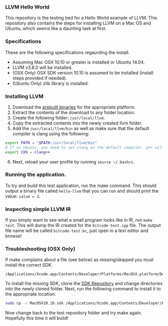 ### LLVM Hello World

This repository is the testing bed for a Hello World example of LLVM. This repository
also contains the steps for installing LLVM on a Mac OS and Ubuntu, which seems like a daunting
task at first.

### Specifications

These are the following specifications regaurding the install.
  - Assuming Mac OSX 10.10 or greater is installed or Ubuntu 14.04.
  - LLVM v3.8.0 will be installed.
  - (OSX Only) OSX SDK version 10.10 is assumed to be installed (install steps provided if needed).
  - (Ubuntu Only) zlib library is installed.

### Installing LLVM

1. Download the [prebuilt binaries](http://llvm.org/releases/download.html#3.8.0) for the appropriate platform.
2. Extract the contents of the download to any folder location.
3. Create the following folder: `/usr/local/llvm`.
4. Copy the extracted contents into the newly created llvm folder.
5. Add the `/usr/local/llvm/bin` as well as make sure that the default compiler is clang using the following: 
  
  ```bash
  export PATH = "$PATH:/usr/local/llvm/bin"
  # If on Ubuntu, you need to set clang as the default compiler. g++ will not do!
  export CXX = clang++
  ``` 
6. Next, reload your user profile by running `source ~/.bashrc`.

### Running the application.

To try and build this test application, run the make command. This should output a binary file called `hello-llvm` that you can run and should 
print the value: `value = 3`.

### Inspecting simple LLVM IR
If you simply want to see what a small program looks like in IR, run `make test`. This will dump the IR created for the `bitcode-test.cpp` file. The output file name will be called `bitcode-test.bc`, just open in a text editor and browse!

### Troubleshooting (OSX Only)

If make complains about a file (see below) as missing/skipped you must install the correct SDK.
```
/Applications/Xcode.app/Contents/Developer/Platforms/MacOSX.platform/Developer/SDKs/MacOSX10.10.sdk
```
To install the missing SDK, clone the [SDK Repository](https://github.com/phracker/MacOSX-SDKs) and change directories into the newly cloned folder. Next, run the following command to install it to the appropriate location:

```bash
sudo cp -r MacOSX10.10.sdk /Applications/Xcode.app/Contents/Developer/Platforms/MacOSX.platform/Developer/SDKs/MacOSX10.10.sdk
```

Now change back to the test repository folder and try make again. Hopefully this time it will build!
